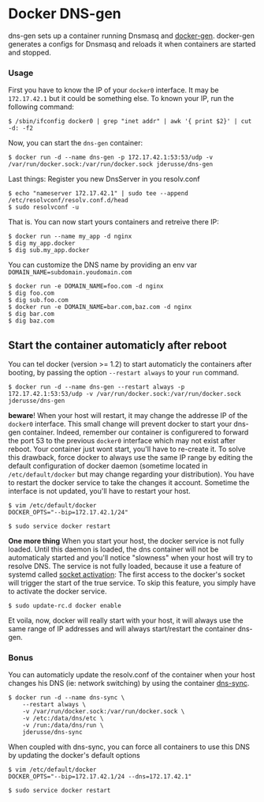 # Docker DNS-gen

dns-gen sets up a container running Dnsmasq and [docker-gen].
docker-gen generates a configs for Dnsmasq and reloads it when containers are
started and stopped.

### Usage

First you have to know the IP of your `docker0` interface. It may be
`172.17.42.1` but it could be something else. To known your IP, run the
following command:

    $ /sbin/ifconfig docker0 | grep "inet addr" | awk '{ print $2}' | cut -d: -f2

Now, you can start the `dns-gen` container:

    $ docker run -d --name dns-gen -p 172.17.42.1:53:53/udp -v /var/run/docker.sock:/var/run/docker.sock jderusse/dns-gen

Last things: Register you new DnsServer in you resolv.conf

    $ echo "nameserver 172.17.42.1" | sudo tee --append /etc/resolvconf/resolv.conf.d/head
    $ sudo resolvconf -u

That is. You can now start yours containers and retreive there IP:

    $ docker run --name my_app -d nginx
    $ dig my_app.docker
    $ dig sub.my_app.docker

You can customize the DNS name by providing an env var `DOMAIN_NAME=subdomain.youdomain.com`

    $ docker run -e DOMAIN_NAME=foo.com -d nginx
    $ dig foo.com
    $ dig sub.foo.com
    $ docker run -e DOMAIN_NAME=bar.com,baz.com -d nginx
    $ dig bar.com
    $ dig baz.com

## Start the container automaticly after reboot

You can tel docker (version >= 1.2) to start automaticly the containers after
booting, by passing the option `--restart always` to your `run` command.

    $ docker run -d --name dns-gen --restart always -p 172.17.42.1:53:53/udp -v /var/run/docker.sock:/var/run/docker.sock jderusse/dns-gen

**beware**! When your host will restart, it may change the addresse IP of
the `docker0` interface.
This small change will prevent docker to start your dns-gen container.
Indeed, remember our container is configurered to forward the port 53 to the
previous `docker0` interface which may not exist after reboot.
Your container just wont start, you'll have to re-create it.
To solve this drawback, force docker to always use the same IP range by
editing the default configuration of docker daemon (sometime located in
`/etc/default/docker` but may change regarding your distribution).
You have to restart the docker service to take the changes it account.
Sometime the interface is not updated, you'll have to restart your host.

    $ vim /etc/default/docker
    DOCKER_OPTS="--bip=172.17.42.1/24"

    $ sudo service docker restart

**One more thing** When you start your host, the docker service is not fully
loaded.
Until this daemon is loaded, the dns container will not be automaticaly started
and you'll notice "slowness" when your host will try to resolve DNS.
The service is not fully loaded, because it use a feature of systemd called
[socket activation]: The first access to the docker's socket will trigger the
start of the true service.
To skip this feature, you simply have to activate
the docker service.

    $ sudo update-rc.d docker enable

Et voila, now, docker will really start with your host, it will always
use the same range of IP addresses and will always start/restart the container
dns-gen.

### Bonus

You can automaticly update the resolv.conf of the container when your host
changes his DNS (ie: network switching) by using the container [dns-sync].

    $ docker run -d --name dns-sync \
        --restart always \
        -v /var/run/docker.sock:/var/run/docker.sock \
        -v /etc:/data/dns/etc \
        -v /run:/data/dns/run \
        jderusse/dns-sync

When coupled with dns-sync, you can force all containers to use this DNS by
updating the docker's default options

    $ vim /etc/default/docker
    DOCKER_OPTS="--bip=172.17.42.1/24 --dns=172.17.42.1"

    $ sudo service docker restart

  [docker-gen]: https://github.com/jwilder/docker-gen
  [socket activation]: http://0pointer.de/blog/projects/socket-activation.html
  [dns-sync]: https://github.com/jderusse/docker-dns-sync
